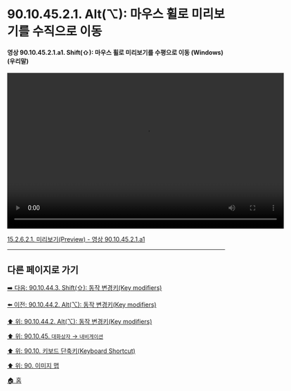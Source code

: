# 90.10.45.2.1. Alt(⌥): 마우스 휠로 미리보기를 수직으로 이동

<a id="90-10-45-02-01-a1"></a>

#### 영상 90.10.45.2.1.a1. Shift(⇧): 마우스 휠로 미리보기를 수평으로 이동 (Windows) (우리말)
<video controls="controls" width="640" height="360" src="https://github.com/wonder13662/gimp/assets/15767104/9e34fb50-0297-4504-b28e-81c5237adcfe"></video>

[15.2.6.2.1. 미리보기(Preview) - 영상 90.10.45.2.1.a1](./15-02-06-02-01-preview.md#90-10-45-02-01-a1)

***

## 다른 페이지로 가기

[➡️ 다음: 90.10.44.3. Shift(⇧): 동작 변경키(Key modifiers)](./90-10-45-03-00-key_modifier-shift.md)

[⬅️ 이전: 90.10.44.2. Alt(⌥): 동작 변경키(Key modifiers)](./90-10-45-02-00-key_modifier-alt.md)

[⬆️ 위: 90.10.44.2. Alt(⌥): 동작 변경키(Key modifiers)](./90-10-45-02-00-key_modifier-alt.md)

[⬆️ 위: 90.10.45. `대화상자` → `내비게이션`](./90-10-45-00-dialog-navigation.md)

[⬆️ 위: 90.10. 키보드 단축키(Keyboard Shortcut)](./90-10-00-keyboard_shortcut.md)

[⬆️ 위: 90. 이미지 맵](./90-00-image-map.md)

[🏠 홈](./00-home.md)